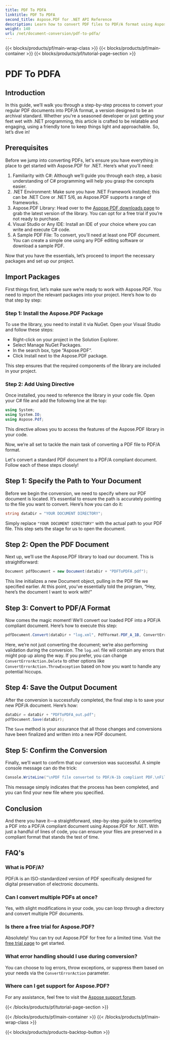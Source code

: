 ```yaml
---
title: PDF To PDFA
linktitle: PDF To PDFA
second_title: Aspose.PDF for .NET API Reference
description: Learn how to convert PDF files to PDF/A format using Aspose.PDF for .NET with this step-by-step tutorial.
weight: 140
url: /net/document-conversion/pdf-to-pdfa/
---
```


{{< blocks/products/pf/main-wrap-class >}}
{{< blocks/products/pf/main-container >}}
{{< blocks/products/pf/tutorial-page-section >}}

# PDF To PDFA

## Introduction

In this guide, we’ll walk you through a step-by-step process to convert your regular PDF documents into PDF/A format, a version designed to be an archival standard. Whether you're a seasoned developer or just getting your feet wet with .NET programming, this article is crafted to be relatable and engaging, using a friendly tone to keep things light and approachable. So, let’s dive in!

## Prerequisites

Before we jump into converting PDFs, let's ensure you have everything in place to get started with Aspose.PDF for .NET. Here’s what you’ll need:

1. Familiarity with C#: Although we’ll guide you through each step, a basic understanding of C# programming will help you grasp the concepts easier.
2. .NET Environment: Make sure you have .NET Framework installed; this can be .NET Core or .NET 5/6, as Aspose.PDF supports a range of frameworks.
3. Aspose.PDF Library: Head over to the [Aspose PDF downloads page](https://releases.aspose.com/pdf/net) to grab the latest version of the library. You can opt for a free trial if you’re not ready to purchase.
4. Visual Studio or Any IDE: Install an IDE of your choice where you can write and execute C# code.
5. A Sample PDF File: To convert, you’ll need at least one PDF document. You can create a simple one using any PDF editing software or download a sample PDF.

Now that you have the essentials, let’s proceed to import the necessary packages and set up our project.

## Import Packages

First things first, let’s make sure we’re ready to work with Aspose.PDF. You need to import the relevant packages into your project. Here’s how to do that step by step:

### Step 1: Install the Aspose.PDF Package

To use the library, you need to install it via NuGet. Open your Visual Studio and follow these steps:

- Right-click on your project in the Solution Explorer.
- Select Manage NuGet Packages.
- In the search box, type “Aspose.PDF”.
- Click Install next to the Aspose.PDF package.

This step ensures that the required components of the library are included in your project.

### Step 2: Add Using Directive

Once installed, you need to reference the library in your code file. Open your C# file and add the following line at the top:

```csharp
using System;
using System.IO;
using Aspose.Pdf;
```

This directive allows you to access the features of the Aspose.PDF library in your code.

Now, we’re all set to tackle the main task of converting a PDF file to PDF/A format.

Let's convert a standard PDF document to a PDF/A compliant document. Follow each of these steps closely!

## Step 1: Specify the Path to Your Document

Before we begin the conversion, we need to specify where our PDF document is located. It’s essential to ensure the path is accurately pointing to the file you want to convert. Here’s how you can do it:

```csharp
string dataDir = "YOUR DOCUMENT DIRECTORY";
```

Simply replace `"YOUR DOCUMENT DIRECTORY"` with the actual path to your PDF file. This step sets the stage for us to open the document.

## Step 2: Open the PDF Document

Next up, we’ll use the Aspose.PDF library to load our document. This is straightforward:

```csharp
Document pdfDocument = new Document(dataDir + "PDFToPDFA.pdf");
```

This line initializes a new Document object, pulling in the PDF file we specified earlier. At this point, you’ve essentially told the program, “Hey, here’s the document I want to work with!”

## Step 3: Convert to PDF/A Format

Now comes the magic moment! We’ll convert our loaded PDF into a PDF/A compliant document. Here’s how to execute this step:

```csharp
pdfDocument.Convert(dataDir + "log.xml", PdfFormat.PDF_A_1B, ConvertErrorAction.Delete);
```

Here, we’re not just converting the document; we’re also performing validation during the conversion. The `log.xml` file will contain any errors that might pop up along the way. If you prefer, you can change `ConvertErrorAction.Delete` to other options like `ConvertErrorAction.ThrowException` based on how you want to handle any potential hiccups.

## Step 4: Save the Output Document

After the conversion is successfully completed, the final step is to save your new PDF/A document. Here’s how:

```csharp
dataDir = dataDir + "PDFToPDFA_out.pdf";
pdfDocument.Save(dataDir);
```

The `Save` method is your assurance that all those changes and conversions have been finalized and written into a new PDF document.

## Step 5: Confirm the Conversion

Finally, we’ll want to confirm that our conversion was successful. A simple console message can do the trick:

```csharp
Console.WriteLine("\nPDF file converted to PDF/A-1b compliant PDF.\nFile saved at " + dataDir);
```

This message simply indicates that the process has been completed, and you can find your new file where you specified.

## Conclusion

And there you have it—a straightforward, step-by-step guide to converting a PDF into a PDF/A compliant document using Aspose.PDF for .NET. With just a handful of lines of code, you can ensure your files are preserved in a compliant format that stands the test of time.


## FAQ's

### What is PDF/A?
PDF/A is an ISO-standardized version of PDF specifically designed for digital preservation of electronic documents.

### Can I convert multiple PDFs at once?
Yes, with slight modifications in your code, you can loop through a directory and convert multiple PDF documents.

### Is there a free trial for Aspose.PDF?
Absolutely! You can try out Aspose.PDF for free for a limited time. Visit the [free trial page](https://releases.aspose.com/) to get started.

### What error handling should I use during conversion?
You can choose to log errors, throw exceptions, or suppress them based on your needs via the `ConvertErrorAction` parameter.

### Where can I get support for Aspose.PDF?
For any assistance, feel free to visit the [Aspose support forum](https://forum.aspose.com/c/pdf/10).

{{< /blocks/products/pf/tutorial-page-section >}}

{{< /blocks/products/pf/main-container >}}
{{< /blocks/products/pf/main-wrap-class >}}

{{< blocks/products/products-backtop-button >}}
